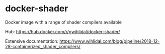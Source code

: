 # docker-shader
Docker image with a range of shader compilers available

Hub: https://hub.docker.com/r/gwihlidal/docker-shader/

Extensive documentation: https://www.wihlidal.com/blog/pipeline/2018-12-28-containerized_shader_compilers/
